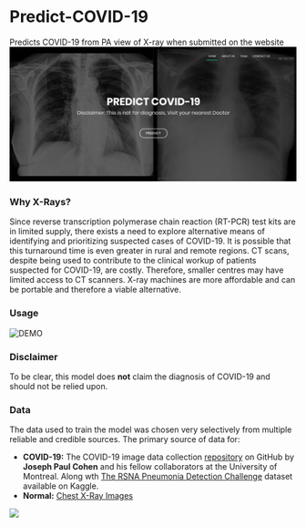 # Predict-COVID-19
Predicts COVID-19 from PA view of X-ray when submitted on the website
![index](https://github.com/Aman9026/Predict-COVID-19/blob/master/Data/Images/indexImage.png)

### Why X-Rays?

Since reverse transcription polymerase chain reaction (RT-PCR) test kits are in limited supply, there exists a need to explore alternative means of identifying and prioritizing suspected cases of COVID-19.
It is possible that this turnaround time is even greater in rural and remote regions. CT scans, despite being used to contribute to the clinical workup of patients suspected for COVID-19, are costly. Therefore, smaller centres may have limited access to CT scanners. X-ray machines are more affordable and can be portable and therefore a viable alternative.

### Usage
![DEMO](https://github.com/Aman9026/Predict-COVID-19/blob/master/Data/DEMO/Prediction.gif)

### Disclaimer
To be clear, this model does **not** claim the diagnosis of COVID-19 and should not be relied upon.

### Data
The data used to train the model was chosen very selectively from multiple reliable and credible sources.
The primary source of data for:
* **COVID-19:** The COVID-19 image data collection [repository](https://github.com/ieee8023/covid-chestxray-dataset) on GitHub  by **Joseph Paul Cohen** and his fellow collaborators at the University of Montreal. Along wth [The RSNA Pneumonia Detection Challenge](https://www.kaggle.com/c/rsna-pneumonia-detection-challenge/data) dataset available on Kaggle.
* **Normal:** [Chest X-Ray Images](https://www.kaggle.com/paultimothymooney/chest-xray-pneumonia)

![](https://github.com/Aman9026/COVID-19-Predictor-dataset/blob/master/dataset/Comparision.jpeg)
